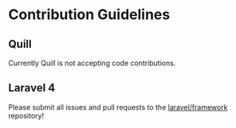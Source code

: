 # Contribution Guidelines

## Quill

Currently Quill is not accepting code contributions.

## Laravel 4

Please submit all issues and pull requests to the [laravel/framework](http://github.com/laravel/framework) repository!